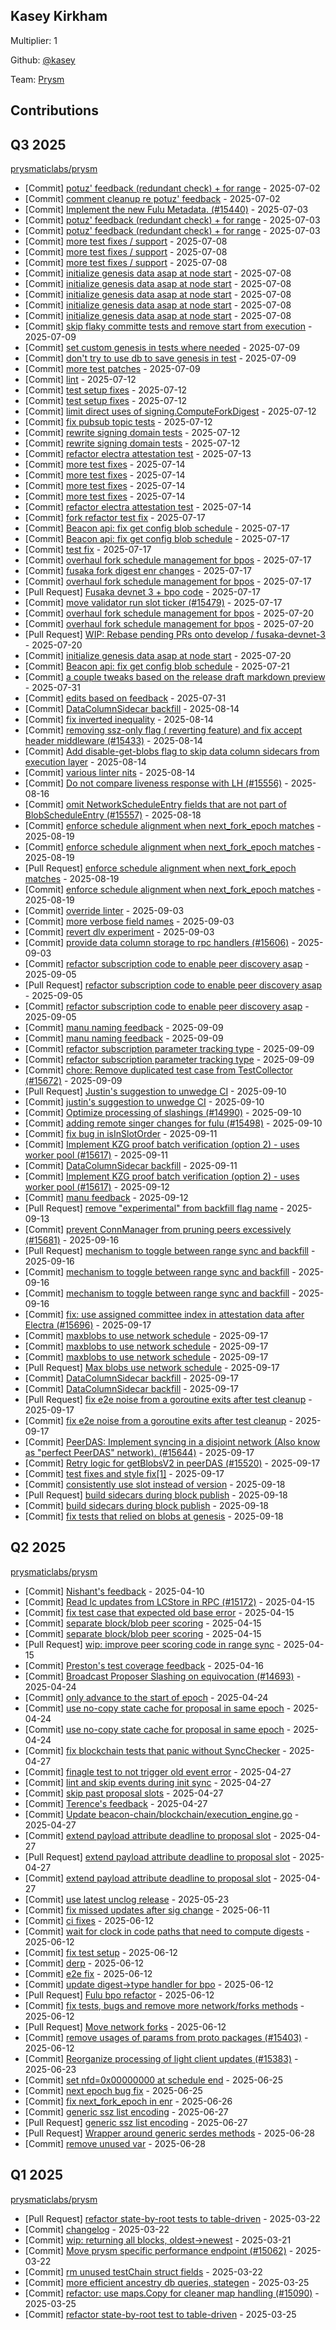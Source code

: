 
## Kasey Kirkham
Multiplier: 1

Github: [@kasey](https://github.com/kasey)

Team: [Prysm](https://github.com/Prysmaticlabs/Prysm/pulls?q=author%3Akasey)

## Contributions

## Q3 2025


[prysmaticlabs/prysm](https://github.com/prysmaticlabs/prysm)
* [Commit] [potuz' feedback (redundant check) + for range](https://github.com/OffchainLabs/prysm/commit/1693245c3369669286dc8c8537ac35ac438bef55) - 2025-07-02
* [Commit] [comment cleanup re potuz' feedback](https://github.com/OffchainLabs/prysm/commit/8a87a1a8756cf42278c05c7c0f3c92b87a5c63c9) - 2025-07-02
* [Commit] [Implement the new Fulu Metadata. (#15440)](https://github.com/OffchainLabs/prysm/commit/bc7664321b477f159ad92559ddfb9de62e95d718) - 2025-07-03
* [Commit] [potuz' feedback (redundant check) + for range](https://github.com/OffchainLabs/prysm/commit/b51b06bba857013ab7a7bf3f38a5f3b91ac8b2ba) - 2025-07-03
* [Commit] [potuz' feedback (redundant check) + for range](https://github.com/OffchainLabs/prysm/commit/ba7d971d8da8281e12f5f8eb2e9b07945b655b68) - 2025-07-03
* [Commit] [more test fixes / support](https://github.com/OffchainLabs/prysm/commit/c282e9d8b8a2bba7cdc29120db57aec94ac02983) - 2025-07-08
* [Commit] [more test fixes / support](https://github.com/OffchainLabs/prysm/commit/00b6a873d905a988bb626f42019adf3dc316374f) - 2025-07-08
* [Commit] [more test fixes / support](https://github.com/OffchainLabs/prysm/commit/870f5e735d121e1e6b15c6fcc0f09fd449375def) - 2025-07-08
* [Commit] [initialize genesis data asap at node start](https://github.com/OffchainLabs/prysm/commit/f8ff79fa74b087147489734f7e1697ad4fb8246f) - 2025-07-08
* [Commit] [initialize genesis data asap at node start](https://github.com/OffchainLabs/prysm/commit/3956450e13a46243110e9e26f197c0cf4aa29af5) - 2025-07-08
* [Commit] [initialize genesis data asap at node start](https://github.com/OffchainLabs/prysm/commit/096d5f8863ceda21aacb49ae9ae4caf27bbcb86e) - 2025-07-08
* [Commit] [initialize genesis data asap at node start](https://github.com/OffchainLabs/prysm/commit/dc76f32a711931a86b65166da5aea42ef6600efe) - 2025-07-08
* [Commit] [initialize genesis data asap at node start](https://github.com/OffchainLabs/prysm/commit/1e7827c739adf62fa2761e6abee9b21680061b27) - 2025-07-08
* [Commit] [skip flaky committe tests and remove start from execution](https://github.com/OffchainLabs/prysm/commit/b71d49e042a714c0901b02553dfefd3f8e0837b2) - 2025-07-09
* [Commit] [set custom genesis in tests where needed](https://github.com/OffchainLabs/prysm/commit/792c259b19b9966f1897a70a1fa4a64b8353f05a) - 2025-07-09
* [Commit] [don't try to use db to save genesis in test](https://github.com/OffchainLabs/prysm/commit/0e4a1b6f405d0f16de37a5847d6b37e43dafa1ef) - 2025-07-09
* [Commit] [more test patches](https://github.com/OffchainLabs/prysm/commit/82aa67415e044373b148abe847a24918bb10b0a6) - 2025-07-09
* [Commit] [lint](https://github.com/OffchainLabs/prysm/commit/0d957ee530d72fd7d18e41b69612d60c7b20bcfd) - 2025-07-12
* [Commit] [test setup fixes](https://github.com/OffchainLabs/prysm/commit/529dbb88cc0e443abe93c230a7644dd11f5be0d6) - 2025-07-12
* [Commit] [test setup fixes](https://github.com/OffchainLabs/prysm/commit/580f97265eb4695a5726d64586e2da8b85548c92) - 2025-07-12
* [Commit] [limit direct uses of signing.ComputeForkDigest](https://github.com/OffchainLabs/prysm/commit/528d644cb01fddfe7c2215b3d9dca27ca6decd19) - 2025-07-12
* [Commit] [fix pubsub topic tests](https://github.com/OffchainLabs/prysm/commit/17bb8d1c4d244821f046b812724dba64f1d271dc) - 2025-07-12
* [Commit] [rewrite signing domain tests](https://github.com/OffchainLabs/prysm/commit/a6dd9f2311b5110e789ad3546be4a2b9914b0614) - 2025-07-12
* [Commit] [rewrite signing domain tests](https://github.com/OffchainLabs/prysm/commit/74283d5bb7079ef895efb9b78af918deb101da6b) - 2025-07-12
* [Commit] [refactor electra attestation test](https://github.com/OffchainLabs/prysm/commit/fa858833888e5b392959018de1f19be916cf52e2) - 2025-07-13
* [Commit] [more test fixes](https://github.com/OffchainLabs/prysm/commit/0e7d2d07fd8f379f6410b6b8bfa150a2d58a3b37) - 2025-07-14
* [Commit] [more test fixes](https://github.com/OffchainLabs/prysm/commit/2ef2e6b95456253cb264444774fdd31fb46e5dbd) - 2025-07-14
* [Commit] [more test fixes](https://github.com/OffchainLabs/prysm/commit/538e44d8861dd9dfcff3b3db2025a0c3ecd4d2d0) - 2025-07-14
* [Commit] [more test fixes](https://github.com/OffchainLabs/prysm/commit/b11cc6e0112132e00da2aa99e3376eaf9fcf60f2) - 2025-07-14
* [Commit] [refactor electra attestation test](https://github.com/OffchainLabs/prysm/commit/fcff9b535adb8c9f77c68b2d67f35a8e0002421e) - 2025-07-14
* [Commit] [fork refactor test fix](https://github.com/OffchainLabs/prysm/commit/9d8e00ebd45a92982c28de4ab42abd5ed944135e) - 2025-07-17
* [Commit] [Beacon api: fix get config blob schedule](https://github.com/OffchainLabs/prysm/commit/cfbb24514a7bf1f333156d84dda6be07638a511e) - 2025-07-17
* [Commit] [Beacon api: fix get config blob schedule](https://github.com/OffchainLabs/prysm/commit/17432845f2b74d4776c1a947714a9f1d411d1ada) - 2025-07-17
* [Commit] [test fix](https://github.com/OffchainLabs/prysm/commit/06b350ce7c3451b38fc9af434bdd2ac65e7c47ee) - 2025-07-17
* [Commit] [overhaul fork schedule management for bpos](https://github.com/OffchainLabs/prysm/commit/0ff0f4855433873f29b3fc43f1d87941880b33a9) - 2025-07-17
* [Commit] [fusaka fork digest enr changes](https://github.com/OffchainLabs/prysm/commit/e727f7a029d5443ef13f01fe7b7e0f7774a8f330) - 2025-07-17
* [Commit] [overhaul fork schedule management for bpos](https://github.com/OffchainLabs/prysm/commit/554e7862d9ad04d4253d9ae59300b7d1f9bf8f58) - 2025-07-17
* [Pull Request] [Fusaka devnet 3 + bpo code](https://github.com/OffchainLabs/prysm/pull/15507) - 2025-07-17
* [Commit] [move validator run slot ticker (#15479)](https://github.com/OffchainLabs/prysm/commit/78f8411ad22d8bc792242bf2fc897eaacc97607e) - 2025-07-17
* [Commit] [overhaul fork schedule management for bpos](https://github.com/OffchainLabs/prysm/commit/a680e9d2a0f0c038afea6bc60e42ef89c4811ff8) - 2025-07-20
* [Commit] [overhaul fork schedule management for bpos](https://github.com/OffchainLabs/prysm/commit/44f8d455395b410bd523c82dbe65d1e46a8ea431) - 2025-07-20
* [Pull Request] [WIP: Rebase pending PRs onto develop / fusaka-devnet-3](https://github.com/OffchainLabs/prysm/pull/15512) - 2025-07-20
* [Commit] [initialize genesis data asap at node start](https://github.com/OffchainLabs/prysm/commit/2955f1c663c2529561a2ab2d3f71e3e6eb0e53d6) - 2025-07-20
* [Commit] [Beacon api: fix get config blob schedule](https://github.com/OffchainLabs/prysm/commit/e00e7232ce37cedae314d0f1262d7a8a51a545c3) - 2025-07-21
* [Commit] [a couple tweaks based on the release draft markdown preview](https://github.com/OffchainLabs/prysm/commit/d9363050cb120ae80a39519e8d624d299a4b856d) - 2025-07-31
* [Commit] [edits based on feedback](https://github.com/OffchainLabs/prysm/commit/29a6c4239ef78e35723703e6c6650adab620be8a) - 2025-07-31
* [Commit] [DataColumnSidecar backfill](https://github.com/OffchainLabs/prysm/commit/e3f9617ecf554056f42cefee9bf157cb0e591909) - 2025-08-14
* [Commit] [fix inverted inequality](https://github.com/OffchainLabs/prysm/commit/8634cee11c40402f4ff0e508e6b1332ff704b2f6) - 2025-08-14
* [Commit] [removing ssz-only flag ( reverting feature) and fix accept header middleware (#15433)](https://github.com/OffchainLabs/prysm/commit/77958022e7a6af74196855f053498d4a7172ea78) - 2025-08-14
* [Commit] [Add disable-get-blobs flag to skip data column sidecars from execution layer](https://github.com/OffchainLabs/prysm/commit/cdd44dd0b4cd142b08c6be0a21e59a307909cb04) - 2025-08-14
* [Commit] [various linter nits](https://github.com/OffchainLabs/prysm/commit/532bd0262f228d710499f6684fafab9396328cd7) - 2025-08-14
* [Commit] [Do not compare liveness response with LH (#15556)](https://github.com/OffchainLabs/prysm/commit/f3300217858b0c6400fc63073dce3a9c88c84643) - 2025-08-16
* [Commit] [omit NetworkScheduleEntry fields that are not part of BlobScheduleEntry (#15557)](https://github.com/OffchainLabs/prysm/commit/26cec9d9c7a6cc5e8d9f308964030f9c87120fcb) - 2025-08-18
* [Commit] [enforce schedule alignment when next_fork_epoch matches](https://github.com/OffchainLabs/prysm/commit/60f2c4e50f9dc99457e491707fafd21e9fe024a3) - 2025-08-19
* [Commit] [enforce schedule alignment when next_fork_epoch matches](https://github.com/OffchainLabs/prysm/commit/6293381d8eb73b70740a307be0eef75ff1f581ae) - 2025-08-19
* [Pull Request] [enforce schedule alignment when next_fork_epoch matches](https://github.com/OffchainLabs/prysm/pull/15604) - 2025-08-19
* [Commit] [enforce schedule alignment when next_fork_epoch matches](https://github.com/OffchainLabs/prysm/commit/0f588c0a0521eed686911719371da58b3c35d57f) - 2025-08-19
* [Commit] [override linter](https://github.com/OffchainLabs/prysm/commit/d222b02b91f6d077939379b7abd8773e4f96326f) - 2025-09-03
* [Commit] [more verbose field names](https://github.com/OffchainLabs/prysm/commit/09634d2eb5453a4393642f116729d6fa7936705d) - 2025-09-03
* [Commit] [revert dlv experiment](https://github.com/OffchainLabs/prysm/commit/ccee2e4df41a78f81f5636d43f57607f1a1a2e06) - 2025-09-03
* [Commit] [provide data column storage to rpc handlers (#15606)](https://github.com/OffchainLabs/prysm/commit/08fb3812b7aac4cd68fb66793ec266ee099fd5c1) - 2025-09-03
* [Commit] [refactor subscription code to enable peer discovery asap](https://github.com/OffchainLabs/prysm/commit/272a1922acf0cc04e898a55c0562356f67ef23e7) - 2025-09-05
* [Pull Request] [refactor subscription code to enable peer discovery asap](https://github.com/OffchainLabs/prysm/pull/15660) - 2025-09-05
* [Commit] [refactor subscription code to enable peer discovery asap](https://github.com/OffchainLabs/prysm/commit/30524724cd39651aedcf0810bfb189ad6cae6ee3) - 2025-09-05
* [Commit] [manu naming feedback](https://github.com/OffchainLabs/prysm/commit/cbcefe2da8630d9064bd6e0b2048216e9edb5bbd) - 2025-09-09
* [Commit] [manu naming feedback](https://github.com/OffchainLabs/prysm/commit/f900d31efce5350764b090c9a97feb7807aef1e3) - 2025-09-09
* [Commit] [refactor subscription parameter tracking type](https://github.com/OffchainLabs/prysm/commit/c3fcedbbe086233c6f4690dbef9bcd73d7fc5a1a) - 2025-09-09
* [Commit] [refactor subscription parameter tracking type](https://github.com/OffchainLabs/prysm/commit/5b11377d57556b07425487346294154e51029a57) - 2025-09-09
* [Commit] [chore: Remove duplicated test case from TestCollector (#15672)](https://github.com/OffchainLabs/prysm/commit/4e8a710b6451ef989aa178ae2d93259c8d2dc70c) - 2025-09-09
* [Pull Request] [Justin's suggestion to unwedge CI](https://github.com/OffchainLabs/prysm/pull/15679) - 2025-09-10
* [Commit] [justin's suggestion to unwedge CI](https://github.com/OffchainLabs/prysm/commit/0a30b122d4bdd1335e8ff501672667665939d4f7) - 2025-09-10
* [Commit] [Optimize processing of slashings (#14990)](https://github.com/OffchainLabs/prysm/commit/3f5c4df7e0ed15d9bbbd47ab8bc5affc1812a36a) - 2025-09-10
* [Commit] [adding remote singer changes for fulu (#15498)](https://github.com/OffchainLabs/prysm/commit/8136ff7c3a8999ff39084d55c606d58cbf01c45e) - 2025-09-10
* [Commit] [fix bug in isInSlotOrder](https://github.com/OffchainLabs/prysm/commit/e852b62d6ee79d248a4e510cb4aff004459ce2df) - 2025-09-11
* [Commit] [Implement KZG proof batch verification (option 2) - uses worker pool (#15617)](https://github.com/OffchainLabs/prysm/commit/9e40551852819602f784d89f6a3397ce75d07dd0) - 2025-09-11
* [Commit] [DataColumnSidecar backfill](https://github.com/OffchainLabs/prysm/commit/62d555d8e9ebbac3ebcc843f22f66ca5f69be085) - 2025-09-11
* [Commit] [Implement KZG proof batch verification (option 2) - uses worker pool (#15617)](https://github.com/OffchainLabs/prysm/commit/9e40551852819602f784d89f6a3397ce75d07dd0) - 2025-09-12
* [Commit] [manu feedback](https://github.com/OffchainLabs/prysm/commit/1add370044128edcf1d2177e89c75105c2f1b68b) - 2025-09-12
* [Pull Request] [remove "experimental" from backfill flag name](https://github.com/OffchainLabs/prysm/pull/15690) - 2025-09-13
* [Commit] [prevent ConnManager from pruning peers excessively (#15681)](https://github.com/OffchainLabs/prysm/commit/4b09dd4aa515b7469eb2fa194163c1587286c6e9) - 2025-09-16
* [Pull Request] [mechanism to toggle between range sync and backfill](https://github.com/OffchainLabs/prysm/pull/15702) - 2025-09-16
* [Commit] [mechanism to toggle between range sync and backfill](https://github.com/OffchainLabs/prysm/commit/c3e391fc2f3211d1df59894528840420396f8736) - 2025-09-16
* [Commit] [mechanism to toggle between range sync and backfill](https://github.com/OffchainLabs/prysm/commit/df51528ff75035d402a417c4e26760f85e6d7283) - 2025-09-16
* [Commit] [fix: use assigned committee index in attestation data after Electra (#15696)](https://github.com/OffchainLabs/prysm/commit/54991bbc52cb780b24bc06743cbcb6983b00262c) - 2025-09-17
* [Commit] [maxblobs to use network schedule](https://github.com/OffchainLabs/prysm/commit/136e434269071b5a7178175687d713b03d588922) - 2025-09-17
* [Commit] [maxblobs to use network schedule](https://github.com/OffchainLabs/prysm/commit/50b486ace675dac67fef3f5fc5f51afb80ac455a) - 2025-09-17
* [Commit] [maxblobs to use network schedule](https://github.com/OffchainLabs/prysm/commit/495ccc47814545334154e7a7ac1db3cfcfbd44ce) - 2025-09-17
* [Pull Request] [Max blobs use network schedule](https://github.com/OffchainLabs/prysm/pull/15714) - 2025-09-17
* [Commit] [DataColumnSidecar backfill](https://github.com/OffchainLabs/prysm/commit/d1556605bae9b10b3c0b7d46890eebd92bae51f5) - 2025-09-17
* [Commit] [DataColumnSidecar backfill](https://github.com/OffchainLabs/prysm/commit/74d9f63305dae51a2864eea1aa2004f176d19fcd) - 2025-09-17
* [Pull Request] [fix e2e noise from a goroutine exits after test cleanup](https://github.com/OffchainLabs/prysm/pull/15703) - 2025-09-17
* [Commit] [fix e2e noise from a goroutine exits after test cleanup](https://github.com/OffchainLabs/prysm/commit/067a0e7fa44a4f8830ac2b8e96ff0a16ef09a039) - 2025-09-17
* [Commit] [PeerDAS: Implement syncing in a disjoint network (Also know as "perfect PeerDAS" network). (#15644)](https://github.com/OffchainLabs/prysm/commit/2292d955a31c4d82166c3314eeb35e90cec4c5d1) - 2025-09-17
* [Commit] [Retry logic for getBlobsV2 in peerDAS (#15520)](https://github.com/OffchainLabs/prysm/commit/600169a53b2cf75c204a67a053630f308dee0384) - 2025-09-17
* [Commit] [test fixes and style fix[1]](https://github.com/OffchainLabs/prysm/commit/ad1001b8931f186a80f701c1eed3e538be5b55d3) - 2025-09-17
* [Commit] [consistently use slot instead of version](https://github.com/OffchainLabs/prysm/commit/9493af1cdca7d0163902d5e4ae6feea2b3e254cf) - 2025-09-18
* [Pull Request] [build sidecars during block publish](https://github.com/OffchainLabs/prysm/pull/15719) - 2025-09-18
* [Commit] [build sidecars during block publish](https://github.com/OffchainLabs/prysm/commit/8a270d2a5cd8f968db177f7f5173fe0079a56b52) - 2025-09-18
* [Commit] [fix tests that relied on blobs at genesis](https://github.com/OffchainLabs/prysm/commit/852f3d52d7f4fe317f476748bf9f4f82b9b3a35a) - 2025-09-18
## Q2 2025


[prysmaticlabs/prysm](https://github.com/prysmaticlabs/prysm)
* [Commit] [Nishant's feedback](https://github.com/OffchainLabs/prysm/commit/7b96c5b23c2df7f36c0afde571b3a0a73a9051e4) - 2025-04-10
* [Commit] [Read lc updates from LCStore in RPC (#15172)](https://github.com/OffchainLabs/prysm/commit/b99399c1f11cb7f94e9b42254f2e8b0bfd2053c5) - 2025-04-15
* [Commit] [fix test case that expected old base error](https://github.com/OffchainLabs/prysm/commit/a64c476b004e3c11a70281785585c06020630471) - 2025-04-15
* [Commit] [separate block/blob peer scoring](https://github.com/OffchainLabs/prysm/commit/1aa5559786eee9e1cc15cfcdb09a141e29b3778b) - 2025-04-15
* [Commit] [separate block/blob peer scoring](https://github.com/OffchainLabs/prysm/commit/d85f05346ed6b543e1c9d8a1383d4c592b3b6c0b) - 2025-04-15
* [Pull Request] [wip: improve peer scoring code in range sync](https://github.com/OffchainLabs/prysm/pull/15173) - 2025-04-15
* [Commit] [Preston's test coverage feedback](https://github.com/OffchainLabs/prysm/commit/bfe0120ca8d39ba70ec52208a85e8a76446d9c24) - 2025-04-16
* [Commit] [Broadcast Proposer Slashing on equivocation (#14693)](https://github.com/OffchainLabs/prysm/commit/7887ebbc4a6b56f1e9c17374214adcf5995b99d7) - 2025-04-24
* [Commit] [only advance to the start of epoch](https://github.com/OffchainLabs/prysm/commit/1b8d886e36ed763fd34849fecc215d58e2b2e9b6) - 2025-04-24
* [Commit] [use no-copy state cache for proposal in same epoch](https://github.com/OffchainLabs/prysm/commit/9182eee2768d9882bb0edd5cc8be4ac415dd6965) - 2025-04-24
* [Commit] [use no-copy state cache for proposal in same epoch](https://github.com/OffchainLabs/prysm/commit/6227c5159d3e8a8c002b282aedb6949b24bdc575) - 2025-04-24
* [Commit] [fix blockchain tests that panic without SyncChecker](https://github.com/OffchainLabs/prysm/commit/377b03a225ab330d1063aab63a8b73727f0b7d12) - 2025-04-27
* [Commit] [finagle test to not trigger old event error](https://github.com/OffchainLabs/prysm/commit/50839722d9f65406c5814f5ec2426d76d69d7a21) - 2025-04-27
* [Commit] [lint and skip events during init sync](https://github.com/OffchainLabs/prysm/commit/95e1e3c1f52d72154666a84bf81bf3f7a7e74702) - 2025-04-27
* [Commit] [skip past proposal slots](https://github.com/OffchainLabs/prysm/commit/1eafcc4a1efadf688aa4b9042fc223954f4d8ff6) - 2025-04-27
* [Commit] [Terence's feedback](https://github.com/OffchainLabs/prysm/commit/4cc1edb38cb55c79dab0de6c6b51b1e53e267e9b) - 2025-04-27
* [Commit] [Update beacon-chain/blockchain/execution_engine.go](https://github.com/OffchainLabs/prysm/commit/e6a78608950e396b01f0c3bad58bc0ddd1ab78ec) - 2025-04-27
* [Commit] [extend payload attribute deadline to proposal slot](https://github.com/OffchainLabs/prysm/commit/21207e093dc6e7af50c9372adf4b82b4c8645074) - 2025-04-27
* [Pull Request] [extend payload attribute deadline to proposal slot](https://github.com/OffchainLabs/prysm/pull/15230) - 2025-04-27
* [Commit] [extend payload attribute deadline to proposal slot](https://github.com/OffchainLabs/prysm/commit/1032fb3f84eb90d5c7e19098ff30ce9fd55c9e25) - 2025-04-27
* [Commit] [use latest unclog release](https://github.com/OffchainLabs/prysm/commit/7c639a839d53950b2dedad631fdb6652ad85ec01) - 2025-05-23
* [Commit] [fix missed updates after sig change](https://github.com/OffchainLabs/prysm/commit/48dbb0b154ff3033b94267d4ac3e0096bb79392b) - 2025-06-11
* [Commit] [ci fixes](https://github.com/OffchainLabs/prysm/commit/aee1349fbfc0373d224b5fa985e3b4f3d173cbce) - 2025-06-12
* [Commit] [wait for clock in code paths that need to compute digests](https://github.com/OffchainLabs/prysm/commit/e18e1a12de11128a201173e18124eddfcefe65f7) - 2025-06-12
* [Commit] [fix test setup](https://github.com/OffchainLabs/prysm/commit/46a883fdf0e202370309aa95032bafbaab7e2475) - 2025-06-12
* [Commit] [derp](https://github.com/OffchainLabs/prysm/commit/1b01218eb929ab244b202a840c54b3093f157f23) - 2025-06-12
* [Commit] [e2e fix](https://github.com/OffchainLabs/prysm/commit/dfa945636f2d92fa39e41db5a8a70a77b2d6c3fe) - 2025-06-12
* [Commit] [update digest->type handler for bpo](https://github.com/OffchainLabs/prysm/commit/fd6c1d88c4ab4d85056436134d962c612d07bf42) - 2025-06-12
* [Pull Request] [Fulu bpo refactor](https://github.com/OffchainLabs/prysm/pull/15407) - 2025-06-12
* [Commit] [fix tests, bugs and remove more network/forks methods](https://github.com/OffchainLabs/prysm/commit/196d26465d15336295dd705e817e1fc4fb7baefc) - 2025-06-12
* [Pull Request] [Move network forks](https://github.com/OffchainLabs/prysm/pull/15406) - 2025-06-12
* [Commit] [remove usages of params from proto packages (#15403)](https://github.com/OffchainLabs/prysm/commit/d12da8cbe0bdbb0f970fc98b827292019329cdba) - 2025-06-12
* [Commit] [Reorganize processing of light client updates (#15383)](https://github.com/OffchainLabs/prysm/commit/f5a9394c77daf4950f8437fed795e17d30295397) - 2025-06-23
* [Commit] [set nfd=0x00000000 at schedule end](https://github.com/OffchainLabs/prysm/commit/38cf0e9e94908c3e5074fc01ed08e708e1197527) - 2025-06-25
* [Commit] [next epoch bug fix](https://github.com/OffchainLabs/prysm/commit/be14c4c3d162c7c021f3783aa078f323b9766a7a) - 2025-06-25
* [Commit] [fix next_fork_epoch in enr](https://github.com/OffchainLabs/prysm/commit/788af59823c11d4463b2dee63685f395ac6c6d4b) - 2025-06-26
* [Commit] [generic ssz list encoding](https://github.com/OffchainLabs/prysm/commit/1d25da229eae7810f5c3b9476e1553868a505f99) - 2025-06-27
* [Pull Request] [generic ssz list encoding](https://github.com/OffchainLabs/prysm/pull/15447) - 2025-06-27
* [Pull Request] [Wrapper around generic serdes methods](https://github.com/OffchainLabs/prysm/pull/15451) - 2025-06-28
* [Commit] [remove unused var](https://github.com/OffchainLabs/prysm/commit/7ee6985a6753810be9eb82a24c868d7c8ba4a4e1) - 2025-06-28
## Q1 2025

[prysmaticlabs/prysm](https://github.com/prysmaticlabs/prysm)
* [Pull Request] [refactor state-by-root tests to table-driven](https://github.com/prysmaticlabs/prysm/pull/15087) - 2025-03-22
* [Commit] [changelog](https://github.com/prysmaticlabs/prysm/commit/799c2d82ad247cf82869376441fd35ea01b10960) - 2025-03-22
* [Commit] [wip: returning all blocks, oldest->newest](https://github.com/prysmaticlabs/prysm/commit/bef1b409ebc4d82e942f3f9732f6b22a78f7b0c0) - 2025-03-21
* [Commit] [Move prysm specific performance endpoint (#15062)](https://github.com/prysmaticlabs/prysm/commit/9d2273c514ef8293ecf10fe1d6695ba5cb0278cc) - 2025-03-22
* [Commit] [rm unused testChain struct fields](https://github.com/prysmaticlabs/prysm/commit/ca936e121a6fd75a968b52b398d5050d986533fa) - 2025-03-22
* [Commit] [more efficient ancestry db queries, stategen](https://github.com/prysmaticlabs/prysm/commit/78a729639e74a8acbd2fa7488a7c2e5cd6545a2a) - 2025-03-25
* [Commit] [refactor: use maps.Copy for cleaner map handling (#15090)](https://github.com/prysmaticlabs/prysm/commit/2b4d8a09ff2abded7b017b0a0d938d3982ff36c8) - 2025-03-25
* [Commit] [refactor state-by-root test to table-driven](https://github.com/prysmaticlabs/prysm/commit/6e2e54d21e3d3f52ff80be90a4e8c1e9e8f8741a) - 2025-03-25
